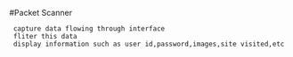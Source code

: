 #Packet Scanner
   
     capture data flowing through interface
     fliter this data
     display information such as user id,password,images,site visited,etc
